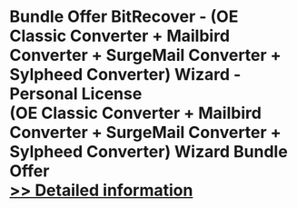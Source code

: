 # Bundle Offer BitRecover - (OE Classic Converter + Mailbird Converter + SurgeMail Converter + Sylpheed Converter) Wizard - Personal License<br />(OE Classic Converter + Mailbird Converter + SurgeMail Converter + Sylpheed Converter) Wizard Bundle Offer<br />[>> Detailed information](https://secure.shareit.com/shareit/product.html?productid=300998753&affiliateid=200057808)